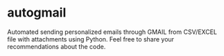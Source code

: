 # autogmail
Automated sending personalized emails through GMAIL from CSV/EXCEL file with attachments using Python. Feel free to share your recommendations about the code. 
